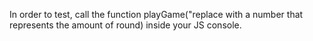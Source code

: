 In order to test,  call the function playGame("replace with a number that represents the amount of round) inside your JS console. 
